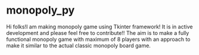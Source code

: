 # monopoly_py
Hi folks!I am making monopoly game using Tkinter framework! It is in active development and please feel free to contribute!!
The aim is to make a fully functional monopoly game with maximum of 8 players with an approach to make it similar to the actual classic monopoly board game.
